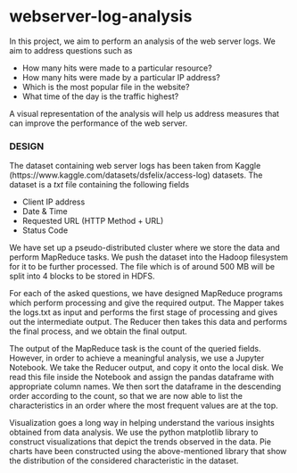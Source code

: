 # webserver-log-analysis

In this project, we aim to perform an analysis of the web server logs. We aim to address
questions such as
* How many hits were made to a particular resource?
* How many hits were made by a particular IP address?
* Which is the most popular file in the website?
* What time of the day is the traffic highest?

A visual representation of the analysis will help us address measures that can improve the performance of the web server.

<h3>DESIGN</h3>
The dataset containing web server logs has been taken from Kaggle (https://www.kaggle.com/datasets/dsfelix/access-log) datasets. The dataset is a <i>txt</i> file containing the following fields

* Client IP address
* Date & Time
* Requested URL (HTTP Method + URL)
* Status Code

We have set up a pseudo-distributed cluster where we store the data and perform MapReduce tasks. We push the dataset into the Hadoop filesystem for it to be further processed. The file which is of around 500 MB will be split into 4 blocks to be stored in HDFS.

For each of the asked questions, we have designed MapReduce programs which perform processing and give the required output. The Mapper takes the logs.txt as input and performs the first stage of processing and gives out the intermediate output. The Reducer then takes this data and performs the final process, and we obtain the final output.

The output of the MapReduce task is the count of the queried fields. However, in order to achieve a meaningful analysis, we use a Jupyter Notebook. We take the Reducer output, and copy it onto the local disk. We read this file inside the Notebook and assign the pandas dataframe with appropriate column names. We then sort the dataframe in the descending order according to the count, so that we are now able to list the characteristics in an order where the most frequent values are at the top.

Visualization goes a long way in helping understand the various insights obtained from data analysis. We use the python matplotlib library to construct visualizations that depict the trends observed in the data. Pie charts have been constructed using the above-mentioned library that show the distribution of the considered characteristic in the dataset.

